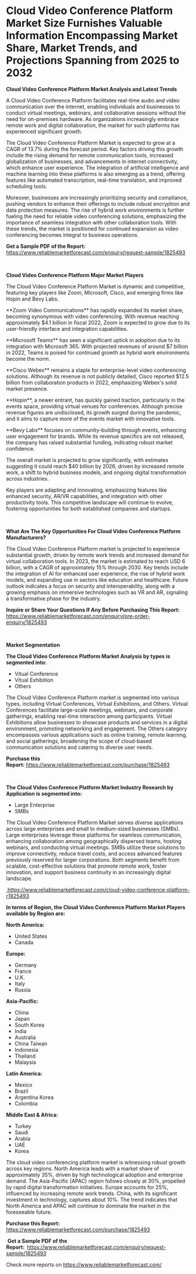 <p><h1>Cloud Video Conference Platform Market Size Furnishes Valuable Information Encompassing Market Share, Market Trends, and Projections Spanning from 2025 to 2032</h1></p><p><strong>Cloud Video Conference Platform Market Analysis and Latest Trends</strong></p>
<p><p>A Cloud Video Conference Platform facilitates real-time audio and video communication over the internet, enabling individuals and businesses to conduct virtual meetings, webinars, and collaborative sessions without the need for on-premises hardware. As organizations increasingly embrace remote work and digital collaboration, the market for such platforms has experienced significant growth.</p><p>The Cloud Video Conference Platform Market is expected to grow at a CAGR of 13.7% during the forecast period. Key factors driving this growth include the rising demand for remote communication tools, increased globalization of businesses, and advancements in internet connectivity, which enhance user experience. The integration of artificial intelligence and machine learning into these platforms is also emerging as a trend, offering features like automated transcription, real-time translation, and improved scheduling tools.</p><p>Moreover, businesses are increasingly prioritizing security and compliance, pushing vendors to enhance their offerings to include robust encryption and data protection measures. The rise of hybrid work environments is further fueling the need for reliable video conferencing solutions, emphasizing the importance of seamless integration with other collaboration tools. With these trends, the market is positioned for continued expansion as video conferencing becomes integral to business operations.</p></p>
<p><strong>Get a Sample PDF of the Report:&nbsp;</strong> <a href="https://www.reliablemarketforecast.com/enquiry/request-sample/1825493?utm_campaign=3203&utm_medium=2&utm_source=Github&utm_content=ia&utm_term=11032025&utm_id=cloud-video-conference-platform">https://www.reliablemarketforecast.com/enquiry/request-sample/1825493</a></p>
<p>&nbsp;</p>
<p><strong>Cloud Video Conference Platform Major Market Players</strong></p>
<p><p>The Cloud Video Conference Platform Market is dynamic and competitive, featuring key players like Zoom, Microsoft, Cisco, and emerging firms like Hopin and Bevy Labs. </p><p>**Zoom Video Communications** has rapidly expanded its market share, becoming synonymous with video conferencing. With revenue reaching approximately $4.1 billion in fiscal 2022, Zoom is expected to grow due to its user-friendly interface and integration capabilities.</p><p>**Microsoft Teams** has seen a significant uptick in adoption due to its integration with Microsoft 365. With projected revenues of around $7 billion in 2022, Teams is poised for continued growth as hybrid work environments become the norm.</p><p>**Cisco Webex** remains a staple for enterprise-level video conferencing solutions. Although its revenue is not publicly detailed, Cisco reported $12.5 billion from collaboration products in 2022, emphasizing Webex's solid market presence.</p><p>**Hopin**, a newer entrant, has quickly gained traction, particularly in the events space, providing virtual venues for conferences. Although precise revenue figures are undisclosed, its growth surged during the pandemic, and it aims to capture more of the events market with innovative tools.</p><p>**Bevy Labs** focuses on community-building through events, enhancing user engagement for brands. While its revenue specifics are not released, the company has raised substantial funding, indicating robust market confidence.</p><p>The overall market is projected to grow significantly, with estimates suggesting it could reach $40 billion by 2026, driven by increased remote work, a shift to hybrid business models, and ongoing digital transformation across industries.</p><p>Key players are adapting and innovating, emphasizing features like enhanced security, AR/VR capabilities, and integration with other productivity tools. This competitive landscape will continue to evolve, fostering opportunities for both established companies and startups.</p></p>
<p>&nbsp;</p>
<p><strong>What Are The Key Opportunities For Cloud Video Conference Platform Manufacturers?</strong></p>
<p><p>The Cloud Video Conference Platform market is projected to experience substantial growth, driven by remote work trends and increased demand for virtual collaboration tools. In 2023, the market is estimated to reach USD 6 billion, with a CAGR of approximately 15% through 2030. Key trends include the integration of AI for enhanced user experience, the rise of hybrid work models, and expanding use in sectors like education and healthcare. Future outlook indicates a focus on security and interoperability, along with a growing emphasis on immersive technologies such as VR and AR, signaling a transformative phase for the industry.</p></p>
<p><strong>Inquire or Share Your Questions If Any Before Purchasing This Report:</strong> <a href="https://www.reliablemarketforecast.com/enquiry/pre-order-enquiry/1825493?utm_campaign=3203&utm_medium=2&utm_source=Github&utm_content=ia&utm_term=11032025&utm_id=cloud-video-conference-platform">https://www.reliablemarketforecast.com/enquiry/pre-order-enquiry/1825493</a></p>
<p>&nbsp;</p>
<p><strong>Market Segmentation</strong></p>
<p><strong>The Cloud Video Conference Platform Market Analysis by types is segmented into:</strong></p>
<p><ul><li>Vitual Conference</li><li>Vitual Exhibition</li><li>Others</li></ul></p>
<p><p>The Cloud Video Conference Platform market is segmented into various types, including Virtual Conferences, Virtual Exhibitions, and Others. Virtual Conferences facilitate large-scale meetings, webinars, and corporate gatherings, enabling real-time interaction among participants. Virtual Exhibitions allow businesses to showcase products and services in a digital environment, promoting networking and engagement. The Others category encompasses various applications such as online training, remote learning, and social gatherings, broadening the scope of cloud-based communication solutions and catering to diverse user needs.</p></p>
<p><strong>Purchase this Report:&nbsp;</strong><a href="https://www.reliablemarketforecast.com/purchase/1825493?utm_campaign=3203&utm_medium=2&utm_source=Github&utm_content=ia&utm_term=11032025&utm_id=cloud-video-conference-platform">https://www.reliablemarketforecast.com/purchase/1825493</a></p>
<p>&nbsp;</p>
<p><strong>The Cloud Video Conference Platform Market Industry Research by Application is segmented into:</strong></p>
<p><ul><li>Large Enterprise</li><li>SMBs</li></ul></p>
<p><p>The Cloud Video Conference Platform Market serves diverse applications across large enterprises and small to medium-sized businesses (SMBs). Large enterprises leverage these platforms for seamless communication, enhancing collaboration among geographically dispersed teams, hosting webinars, and conducting virtual meetings. SMBs utilize these solutions to improve connectivity, reduce travel costs, and access advanced features previously reserved for larger corporations. Both segments benefit from scalable, cost-effective solutions that promote remote work, foster innovation, and support business continuity in an increasingly digital landscape.</p></p>
<p><a href="https://www.reliablemarketforecast.com/cloud-video-conference-platform-r1825493?utm_campaign=3203&utm_medium=2&utm_source=Github&utm_content=ia&utm_term=11032025&utm_id=cloud-video-conference-platform">&nbsp;https://www.reliablemarketforecast.com/cloud-video-conference-platform-r1825493</a></p>
<p><strong>In terms of Region, the Cloud Video Conference Platform Market Players available by Region are:</strong></p>
<p>
    <p> <strong> North America: </strong>
        <ul>
            <li>United States</li>
            <li>Canada</li>
        </ul>
        </p> 
    <p> <strong> Europe: </strong>
        <ul>
            <li>Germany</li>
            <li>France</li>
            <li>U.K.</li>
            <li>Italy</li>
            <li>Russia</li>
        </ul>
        </p> 
    <p> <strong> Asia-Pacific: </strong>
        <ul>
            <li>China</li>
            <li>Japan</li>
            <li>South Korea</li>
            <li>India</li>
            <li>Australia</li>
            <li>China Taiwan</li>
            <li>Indonesia</li>
            <li>Thailand</li>
            <li>Malaysia</li>
        </ul>
        </p> 
    <p> <strong> Latin America: </strong>
        <ul>
            <li>Mexico</li>
            <li>Brazil</li>
            <li>Argentina Korea</li>
            <li>Colombia</li>
        </ul>
        </p> 
    <p> <strong> Middle East & Africa: </strong>
        <ul>
            <li>Turkey</li>
            <li>Saudi</li>
            <li>Arabia</li>
            <li>UAE</li>
            <li>Korea</li>
        </ul>
    </p>
    </p>
<p><p>The cloud video conferencing platform market is witnessing robust growth across key regions. North America leads with a market share of approximately 35%, driven by high technological adoption and enterprise demand. The Asia-Pacific (APAC) region follows closely at 30%, propelled by rapid digital transformation initiatives. Europe accounts for 25%, influenced by increasing remote work trends. China, with its significant investment in technology, captures about 10%. The trend indicates that North America and APAC will continue to dominate the market in the foreseeable future.</p></p>
<p><strong>Purchase this Report: </strong><a href="https://www.reliablemarketforecast.com/purchase/1825493?utm_campaign=3203&utm_medium=2&utm_source=Github&utm_content=ia&utm_term=11032025&utm_id=cloud-video-conference-platform">https://www.reliablemarketforecast.com/purchase/1825493</a></p>
<p>&nbsp;<strong>Get a Sample PDF of the Report:&nbsp;&nbsp;</strong><a href="https://www.reliablemarketforecast.com/enquiry/request-sample/1825493?utm_campaign=3203&utm_medium=2&utm_source=Github&utm_content=ia&utm_term=11032025&utm_id=cloud-video-conference-platform">https://www.reliablemarketforecast.com/enquiry/request-sample/1825493</a></p>
<p><strong></strong></p>
<p>Check more reports on <a href="https://www.reliablemarketforecast.com/?utm_campaign=3203&utm_medium=2&utm_source=Github&utm_content=ia&utm_term=11032025&utm_id=cloud-video-conference-platform">https://www.reliablemarketforecast.com/</a></p>